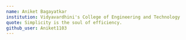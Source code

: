 ```yaml
---
name: Aniket Bagayatkar
institution: Vidyavardhini's College of Engineering and Technology
quote: Simplicity is the soul of efficiency.
github_user: Aniket1103
---
```

